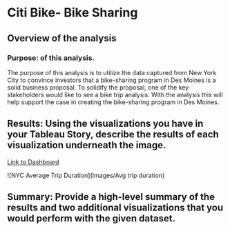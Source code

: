 # Citi Bike- Bike Sharing

## Overview of the analysis
### Purpose: of this analysis.
The purpose of this analysis is to utilize the data captured from New York City to convince investors that a bike-sharing program in Des Moines is a solid business proposal. To solidify the proposal, one of the key stakeholders would like to see a bike trip analysis. With the analysis this will help support the case in creating the bike-sharing program in Des Moines. 

## Results: Using the visualizations you have in your Tableau Story, describe the results of each visualization underneath the image.
[Link to Dashboard](https://prod-useast-b.online.tableau.com/#/site/taniasite/workbooks/9015?:origin=card_share_link)

![NYC Average Trip Duration](Images/Avg trip duration)

## Summary: Provide a high-level summary of the results and two additional visualizations that you would perform with the given dataset.
